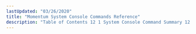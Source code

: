 ```yaml
---
lastUpdated: "03/26/2020"
title: "Momentum System Console Commands Reference"
description: "Table of Contents 12 1 System Console Command Summary 12 2 System Console Commands..."
---
```


